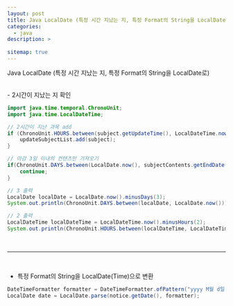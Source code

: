 ```yaml
---
layout: post
title: Java LocalDate (특정 시간 지났는 지, 특정 Format의 String을 LocalDate로)
categories: 
  - java
description: >
  
sitemap: true
---
```

Java LocalDate (특정 시간 지났는 지, 특정 Format의 String을 LocalDate로)

<br>
-   2시간이 지났는 지 확인

```java
import java.time.temporal.ChronoUnit;
import java.time.LocalDateTime;

// 2시간이 지난 과목 add
if (ChronoUnit.HOURS.between(subject.getUpdateTime(), LocalDateTime.now()) > 2) {
    updateSubjectList.add(subject);
}

// 마감 3일 이내의 컨텐츠만 가져오기
if(ChronoUnit.DAYS.between(LocalDate.now(), subjectContents.getEndDate()) > 3){
    continue;
}

// 3 출력
LocalDate localDate = LocalDate.now().minusDays(3);
System.out.println(ChronoUnit.DAYS.between(localDate, LocalDate.now()));

// 2 출력
LocalDateTime localDateTime = LocalDateTime.now().minusHours(2);
System.out.println(ChronoUnit.HOURS.between(localDateTime, LocalDateTime.now()));
```

<br>

----------
<br>

-   특정 Format의 String을 LocalDate(Time)으로 변환

```java
DateTimeFormatter formatter = DateTimeFormatter.ofPattern("yyyy M월 d일 m:s");
LocalDate date = LocalDate.parse(notice.getDate(), formatter);
```